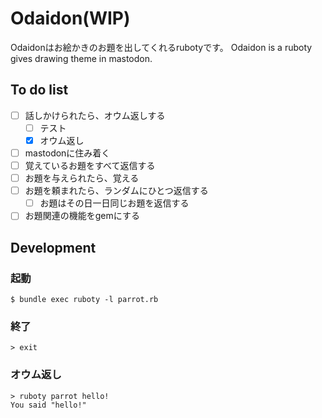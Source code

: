 # Odaidon(WIP)
Odaidonはお絵かきのお題を出してくれるrubotyです。
Odaidon is a ruboty gives drawing theme in mastodon.

## To do list
- [ ] 話しかけられたら、オウム返しする
  - [ ] テスト
  - [x] オウム返し
- [ ] mastodonに住み着く
- [ ] 覚えているお題をすべて返信する
- [ ] お題を与えられたら、覚える
- [ ] お題を頼まれたら、ランダムにひとつ返信する
  - [ ] お題はその日一日同じお題を返信する
- [ ] お題関連の機能をgemにする

## Development
### 起動
```
$ bundle exec ruboty -l parrot.rb
```

### 終了
```
> exit
```

### オウム返し
```
> ruboty parrot hello!
You said "hello!"
```